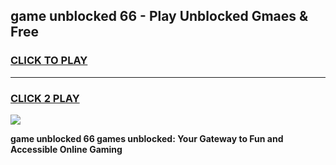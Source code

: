 
## game unblocked 66 - Play Unblocked Gmaes & Free
<h3>
<a href="https://news.freeplayer.one?title=game_unblocked_66&ref=23F">CLICK TO PLAY</a></h3>
<hr>

<h3>
<a href="https://news.freeplayer.one?title=game_unblocked_66&ref=23F">CLICK 2 PLAY</a>
  
</h3>

<a href="https://news.freeplayer.one?title=game_unblocked_66&ref=23F/"><img src="https://clearcache.store/games.png"></a>


**game unblocked 66 games unblocked: Your Gateway to Fun and Accessible Online Gaming**

